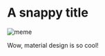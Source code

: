 <div class="card">
	<h1>A snappy title</h1>
	<img src="https://i.redd.it/ahnwz23haz331.png" alt="meme">
	<p>Wow, material design is so cool!</p>
</div>
